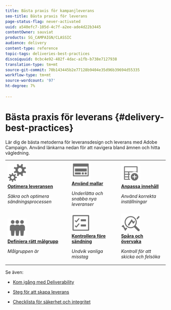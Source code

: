 ```yaml
---
title: Bästa praxis för kampanjleverans
seo-title: Bästa praxis för leverans
page-status-flag: never-activated
uuid: a540efc7-105d-4c7f-a2ee-ade4d22b3445
contentOwner: sauviat
products: SG_CAMPAIGN/CLASSIC
audience: delivery
content-type: reference
topic-tags: deliveries-best-practices
discoiquuid: 0cbc4e92-482f-4dac-a1fb-b738e7127938
translation-type: tm+mt
source-git-commit: 70b143445b2e77128b9404e35d96b39694d55335
workflow-type: tm+mt
source-wordcount: '97'
ht-degree: 7%

---
```



# Bästa praxis för leverans {#delivery-best-practices}

Lär dig de bästa metoderna för leveransdesign och leverans med Adobe Campaign. Använd länkarna nedan för att navigera bland ämnen och hitta vägledning.

<table>
<tr>
  <td>
    <a href="optimize-delivery.md">
      <img alt="Optimera" src="assets/do-not-localize/optimize.svg" width="60px"/>
    </a>
    <div>
      <a href="optimize-delivery.md">
    <strong>Optimera leveransen</strong>
    </a>
    </div>
    <p>
    <em>Säkra och optimera sändningsprocessen</em>
    <p>
  </td>
   <td>
    <a href="use-templates.md">
      <img alt="Mallar" src="assets/do-not-localize/design.svg" width="60px"/>
    </a>
    <div>
      <a href="use-templates.md">
    <strong>Använd mallar</strong>
    </a>
    </div>
    <p>
    <em>Underlätta och snabba nya leveranser</em>
    <p>
  </td>
  <td>
    <a href="design-and-personalize.md">
      <img alt="Design" src="assets/do-not-localize/custom.svg" width="60px"/>
    </a>
    <div>
      <a href="design-and-personalize.md">
    <strong>Anpassa innehåll</strong>
    </a>
    </div>
    <p>
    <em>Använd korrekta inställningar</em>
    <p>
  </td>
</tr>
<tr>
  <td>
    <a href="define-the-right-audience.md">
      <img alt="Mål" src="assets/do-not-localize/profiles.svg" width="60px"/>
    </a>
    <div>
      <a href="define-the-right-audience.md">
    <strong>Definiera rätt målgrupp</strong>
    </a>
    </div>
    <p>
    <em>Målgruppen är</em>
    <p>
  </td>
   <td>
    <a href="check-before-sending.md">
      <img alt="Markera" src="assets/do-not-localize/start.svg" width="60px"/>
    </a>
    <div>
      <a href="check-before-sending.md">
    <strong>Kontrollera före sändning</strong>
    </a>
    </div>
    <p>
    <em>Undvik vanliga misstag</em>
    <p>
  </td>
  <td>
    <a href="track-and-monitor.md">
      <img alt="Optimera" src="assets/do-not-localize/troubleshoot.svg" width="60px"/>
    </a>
    <div>
      <a href="track-and-monitor.md">
    <strong>Spåra och övervaka</strong>
    </a>
    </div>
    <p>
    <em>Kontroll för att skicka och felsöka</em>
    <p>
  </td>
</tr>
</table>

Se även:

* [Kom igång med Deliverability](../../delivery/using/about-deliverability.md)

* [Steg för att skapa leverans](../../delivery/using/steps-about-delivery-creation-steps.md)

* [Checklista för säkerhet och integritet](https://helpx.adobe.com/se/campaign/kb/acc-security.html)
